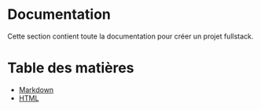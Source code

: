 # Documentation
Cette section contient toute la documentation pour créer un projet fullstack.

# Table des matières
- [Markdown](010_markdown.md)
- [HTML](030_HTML.md)

